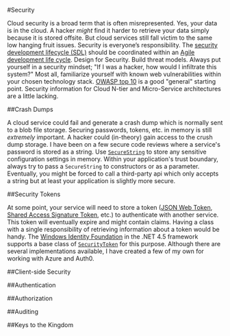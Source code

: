 #Security

Cloud security is a broad term that is often misrepresented. 
Yes, your data is in the cloud. A hacker *might* find it harder to retrieve your data simply because it is stored offsite. 
But cloud services still fall victim to the same low hanging fruit issues. Security is everyone’s responsibility. 
The [security development lifecycle (SDL)](https://www.microsoft.com/en-us/sdl/) should be coordinated within an [Agile development life cycle](http://www.ambysoft.com/essays/agileLifecycle.html). Design for Security. Build threat models. 
Always put yourself in a security mindset; "If I was a hacker, how would I infiltrate this system?" 
Most all, familiarize yourself with known web vulnerabilities within your chosen technology stack. 
[OWASP top 10](https://www.owasp.org/index.php/Main_Page) is a good "general" starting point. 
Security information for Cloud N-tier and Micro-Service architectures are a little lacking.


##Crash Dumps

A cloud service could fail and generate a crash dump which is normally sent to a blob file storage. Securing passwords, tokens, etc. in memory is still *extremely* important. A hacker could (in-theory) gain access to the crush dump storage.
I have been on a few secure code reviews where a service's password is stored as a string. 
Use [`SecureString`](http://blogs.msdn.com/b/fpintos/archive/2009/06/12/how-to-properly-convert-securestring-to-string.aspx) to store any sensitive configuration settings in memory.
Within your application's trust boundary, always try to pass a `SecureString` to constructors or as a parameter. Eventually, you might be forced to call a third-party api which only accepts a string but at least your application is slightly more secure.

##Security Tokens

At some point, your service will need to store a token ([JSON Web Token](https://jwt.io/introduction/), [Shared Access Signature Token](https://azure.microsoft.com/en-us/documentation/articles/storage-dotnet-shared-access-signature-part-1/), etc.) to authenticate with another service. This token will eventually expire and might contain claims. 
Having a class with a single responsibility of retrieving information about a token would be handy.
The [Windows Identity Foundation](https://msdn.microsoft.com/en-us/library/hh377151.aspx) in the .NET 4.5 framework supports a base class of [`SecurityToken`](https://msdn.microsoft.com/en-us/library/system.identitymodel.tokens.securitytoken(v=vs.110).aspx) for this purpose. Although there are several implementations available, I have created a few of my own for working with Azure and Auth0.

##Client-side Security

##Authentication

##Authorization

##Auditing

##Keys to the Kingdom
